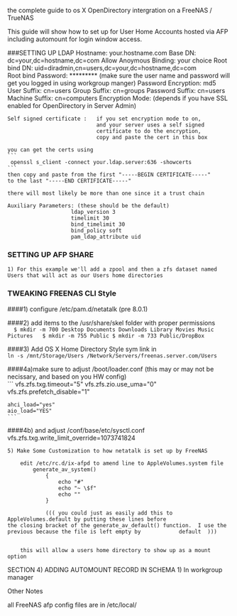the complete guide to os X OpenDirectory intergration on a FreeNAS / TrueNAS 

This guide will show how to set up for User Home Accounts hosted via AFP including
automount for login window access.

###SETTING UP LDAP
	Hostname: your.hostname.com
	Base DN: dc=your,dc=hostname,dc=com
	Allow Anoymous Binding: your choice
	Root bind DN: uid=diradmin,cn=users,dc=your,dc=hostname,dc=com  
	Root bind Password:  *********
		(make sure the user name and password will get you logged in using workgroup manger)
	Password Encryption: md5
	User Suffix:  cn=users
	Group Suffix: cn=groups
	Password Suffix: cn=users
	Machine Suffix:  cn=computers
	Encryption Mode:  (depends if you have SSL enabled for OpenDirectory in Server Admin)
	
	Self signed certificate :	if you set encryption mode to on,
								and your server uses a self signed 	
								certificate to do the encryption,
								copy and paste the cert in this box
	
	you can get the certs using  
	```
	 openssl s_client -connect your.ldap.server:636 -showcerts
	```
	then copy and paste from the first "-----BEGIN CERTIFICATE-----"
	to the last "-----END CERTIFICATE-----"
	
	there will most likely be more than one since it a trust chain
	
	Auxiliary Parameters: (these should be the default)
						ldap_version 3
						timelimit 30
						bind_timelimit 30
						bind_policy soft
						pam_ldap_attribute uid
	

### SETTING UP AFP SHARE
	1) For this example we'll add a zpool and then a zfs dataset named Users that will act as our Users home directories
	
	
### TWEAKING FREENAS CLI Style  

####1) configure /etc/pam.d/netatalk  (pre 8.0.1)  
	
####2) add items to the /usr/share/skel folder with proper permissions  
	```  
	$ mkdir -m 700 Desktop Documents Downloads Library Movies Music Pictures  
	$ mkdir -m 755 Public
	$ mkdir -m 733 Public/DropBox 
	```  

####3) Add OS X Home Directory Style sym link in  
	```
	ln -s /mnt/Storage/Users /Network/Servers/freenas.server.com/Users
	```		
				
####4a)make sure to adjust /boot/loader.conf  (this may or may not be necissary, and based on you HW config)  
	```
	vfs.zfs.txg.timeout="5"
	vfs.zfs.zio.use_uma="0"
	vfs.zfs.prefetch_disable="1"

	ahci_load="yes"
	aio_load="YES"
	```
	
####4b) and adjust /conf/base/etc/sysctl.conf
	vfs.zfs.txg.write_limit_override=1073741824

		
	5) Make Some Customization to how netatalk is set up by FreeNAS 
	
		edit /etc/rc.d/ix-afpd to amend line to AppleVolumes.system file
			generate_av_system()
				{
					echo "#"
					echo "~ \$f"
					echo ""
				}		
  
 				((( you could just as easily add this to AppleVolumes.default by putting these lines before 								the closing bracket of the generate_av_default() function.  I use the previous because the file is left empty by 			default  )))

  
		this will allow a users home directory to show up as a mount option

		

		
SECTION 4) ADDING AUTOMOUNT RECORD IN SCHEMA
	1) In workgroup manager





Other Notes

all FreeNAS afp config files are in /etc/local/

